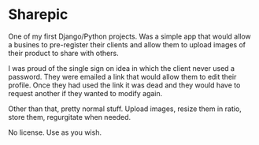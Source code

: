 Sharepic
========

One of my first Django/Python projects.  Was a simple app that would allow a busines to pre-register their clients and allow them to upload images of their product to share with others.

I was proud of the single sign on idea in which the client never used a password.  They were emailed a link that would allow them to edit their profile.  Once they had used the link it was dead and they would have to request another if they wanted to modify again.

Other than that, pretty normal stuff.  Upload images, resize them in ratio, store them, regurgitate when needed.

No license.  Use as you wish.
